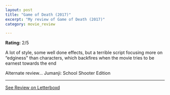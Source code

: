 ```yaml
---
layout: post
title: "Game of Death (2017)"
excerpt: "My review of Game of Death (2017)"
category: movie_review

---
```


**Rating:** 2/5

A lot of style, some well done effects, but a terrible script focusing more on “edginess” than characters, which backfires when the movie tries to be earnest towards the end

Alternate review... Jumanji: School Shooter Edition

<hr>

[See Review on Letterboxd](https://boxd.it/1NSfpR)

